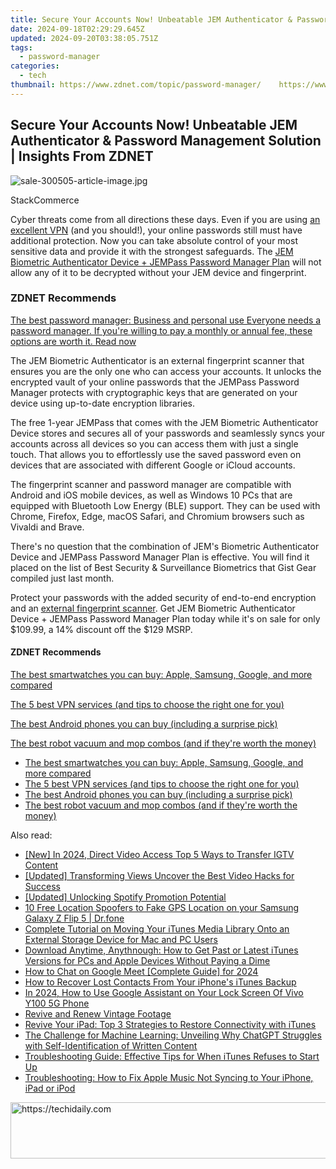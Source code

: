 ```yaml
---
title: Secure Your Accounts Now! Unbeatable JEM Authenticator & Password Management Solution | Insights From ZDNET
date: 2024-09-18T02:29:29.645Z
updated: 2024-09-20T03:38:05.751Z
tags:
  - password-manager
categories:
  - tech
thumbnail: https://www.zdnet.com/topic/password-manager/    https://www.zdnet.com/a/img/resize/9f07e0618da78d6217b259b995ee8bc3889cea5f/2021/08/05/ca7c6460-a5a6-407d-9774-44369045fe65/sale-300505-article-image.jpg?width=170&height=128&fit=crop&auto=webp
---
```


## Secure Your Accounts Now! Unbeatable JEM Authenticator & Password Management Solution | Insights From ZDNET

![sale-300505-article-image.jpg](https://www.zdnet.com/a/img/resize/36b3117713a344b918fcee93372d6e5c986e9563/2021/08/05/ca7c6460-a5a6-407d-9774-44369045fe65/sale-300505-article-image.jpg?auto=webp&width=1280)

StackCommerce

Cyber threats come from all directions these days. Even if you are using [an excellent VPN](https://www.zdnet.com/article/nordvpn-deal-save-over-65-on-a-two-year-subscription-and-get-a-10-credit/) (and you should!), your online passwords still must have additional protection. Now you can take absolute control of your most sensitive data and provide it with the strongest safeguards. The [JEM Biometric Authenticator Device + JEMPass Password Manager Plan](https://academy.zdnet.com/sales/jem-biometric-authenticator-with-jempass-password-manager-standard-edition?utm%5Fsource=zdnet.com&utm%5Fmedium=referral&utm%5Fcampaign=jem-biometric-authenticator-with-jempass-password-manager-standard-edition&utm%5Fterm=scsf-506189&utm%5Fcontent=a0x1P000004fPzDQAU&scsonar=1) will not allow any of it to be decrypted without your JEM device and fingerprint.

### **ZDNET** Recommends

[The best password manager: Business and personal use Everyone needs a password manager. If you're willing to pay a monthly or annual fee, these options are worth it.  Read now](https://www.zdnet.com/article/best-password-manager/)

The JEM Biometric Authenticator is an external fingerprint scanner that ensures you are the only one who can access your accounts. It unlocks the encrypted vault of your online passwords that the JEMPass Password Manager protects with cryptographic keys that are generated on your device using up-to-date encryption libraries.

The free 1-year JEMPass that comes with the JEM Biometric Authenticator Device stores and secures all of your passwords and seamlessly syncs your accounts across all devices so you can access them with just a single touch. That allows you to effortlessly use the saved password even on devices that are associated with different Google or iCloud accounts.

The fingerprint scanner and password manager are compatible with Android and iOS mobile devices, as well as Windows 10 PCs that are equipped with Bluetooth Low Energy (BLE) support. They can be used with Chrome, Firefox, Edge, macOS Safari, and Chromium browsers such as Vivaldi and Brave.

There's no question that the combination of JEM's Biometric Authenticator Device and JEMPass Password Manager Plan is effective. You will find it placed on the list of Best Security & Surveillance Biometrics that Gist Gear compiled just last month.

Protect your passwords with the added security of end-to-end encryption and an [external fingerprint scanner](https://academy.zdnet.com/sales/jem-biometric-authenticator-with-jempass-password-manager-standard-edition?utm%5Fsource=zdnet.com&utm%5Fmedium=referral&utm%5Fcampaign=jem-biometric-authenticator-with-jempass-password-manager-standard-edition&utm%5Fterm=scsf-506189&utm%5Fcontent=a0x1P000004fPzDQAU&scsonar=1). Get JEM Biometric Authenticator Device + JEMPass Password Manager Plan today while it's on sale for only $109.99, a 14% discount off the $129 MSRP.

#### **ZDNET** Recommends

[The best smartwatches you can buy: Apple, Samsung, Google, and more compared](https://www.zdnet.com/article/best-smartwatch/ "The best smartwatches you can buy: Apple, Samsung, Google, and more compared")

[The 5 best VPN services (and tips to choose the right one for you)](https://www.zdnet.com/article/best-vpn/ "The 5 best VPN services (and tips to choose the right one for you)")

[The best Android phones you can buy (including a surprise pick)](https://www.zdnet.com/article/best-android-phone/ "The best Android phones you can buy (including a surprise pick)")

[The best robot vacuum and mop combos (and if they're worth the money)](https://www.zdnet.com/article/best-robot-vacuum-mop/ "The best robot vacuum and mop combos (and if they're worth the money)")

* [The best smartwatches you can buy: Apple, Samsung, Google, and more compared](https://www.zdnet.com/article/best-smartwatch/ "The best smartwatches you can buy: Apple, Samsung, Google, and more compared")
* [The 5 best VPN services (and tips to choose the right one for you)](https://www.zdnet.com/article/best-vpn/ "The 5 best VPN services (and tips to choose the right one for you)")
* [The best Android phones you can buy (including a surprise pick)](https://www.zdnet.com/article/best-android-phone/ "The best Android phones you can buy (including a surprise pick)")
* [The best robot vacuum and mop combos (and if they're worth the money)](https://www.zdnet.com/article/best-robot-vacuum-mop/ "The best robot vacuum and mop combos (and if they're worth the money)")

<ins class="adsbygoogle"
     style="display:block"
     data-ad-format="autorelaxed"
     data-ad-client="ca-pub-7571918770474297"
     data-ad-slot="1223367746"></ins>

<ins class="adsbygoogle"
     style="display:block"
     data-ad-client="ca-pub-7571918770474297"
     data-ad-slot="8358498916"
     data-ad-format="auto"
     data-full-width-responsive="true"></ins>

<span class="atpl-alsoreadstyle">Also read:</span>
<div><ul>
<li><a href="https://instagram-clips.techidaily.com/new-in-2024-direct-video-access-top-5-ways-to-transfer-igtv-content/"><u>[New] In 2024, Direct Video Access Top 5 Ways to Transfer IGTV Content</u></a></li>
<li><a href="https://youtube-blog.techidaily.com/ed-transforming-views-uncover-the-best-video-hacks-for-success/"><u>[Updated] Transforming Views Uncover the Best Video Hacks for Success</u></a></li>
<li><a href="https://some-guidance.techidaily.com/updated-unlocking-spotify-promotion-potential/"><u>[Updated] Unlocking Spotify Promotion Potential</u></a></li>
<li><a href="https://android-location.techidaily.com/10-free-location-spoofers-to-fake-gps-location-on-your-samsung-galaxy-z-flip-5-drfone-by-drfone-virtual/"><u>10 Free Location Spoofers to Fake GPS Location on your Samsung Galaxy Z Flip 5 | Dr.fone</u></a></li>
<li><a href="https://app-tips.techidaily.com/complete-tutorial-on-moving-your-itunes-media-library-onto-an-external-storage-device-for-mac-and-pc-users/"><u>Complete Tutorial on Moving Your iTunes Media Library Onto an External Storage Device for Mac and PC Users</u></a></li>
<li><a href="https://app-tips.techidaily.com/download-anytime-anythnough-how-to-get-past-or-latest-itunes-versions-for-pcs-and-apple-devices-without-paying-a-dime/"><u>Download Anytime, Anythnough: How to Get Past or Latest iTunes Versions for PCs and Apple Devices Without Paying a Dime</u></a></li>
<li><a href="https://on-screen-recording.techidaily.com/how-to-chat-on-google-meet-complete-guide-for-2024/"><u>How to Chat on Google Meet [Complete Guide] for 2024</u></a></li>
<li><a href="https://app-tips.techidaily.com/how-to-recover-lost-contacts-from-your-iphones-itunes-backup/"><u>How to Recover Lost Contacts From Your iPhone's iTunes Backup</u></a></li>
<li><a href="https://unlock-android.techidaily.com/in-2024-how-to-use-google-assistant-on-your-lock-screen-of-vivo-y100-5g-phone-by-drfone-android/"><u>In 2024, How to Use Google Assistant on Your Lock Screen Of Vivo Y100 5G Phone</u></a></li>
<li><a href="https://data-wizards.techidaily.com/revive-and-renew-vintage-footage/"><u>Revive and Renew Vintage Footage</u></a></li>
<li><a href="https://app-tips.techidaily.com/revive-your-ipad-top-3-strategies-to-restore-connectivity-with-itunes/"><u>Revive Your iPad: Top 3 Strategies to Restore Connectivity with iTunes</u></a></li>
<li><a href="https://tech-haven.techidaily.com/the-challenge-for-machine-learning-unveiling-why-chatgpt-struggles-with-self-identification-of-written-content/"><u>The Challenge for Machine Learning: Unveiling Why ChatGPT Struggles with Self-Identification of Written Content</u></a></li>
<li><a href="https://app-tips.techidaily.com/troubleshooting-guide-effective-tips-for-when-itunes-refuses-to-start-up/"><u>Troubleshooting Guide: Effective Tips for When iTunes Refuses to Start Up</u></a></li>
<li><a href="https://app-tips.techidaily.com/troubleshooting-how-to-fix-apple-music-not-syncing-to-your-iphone-ipad-or-ipod/"><u>Troubleshooting: How to Fix Apple Music Not Syncing to Your iPhone, iPad or iPod</u></a></li>
</ul></div>

<!-- affiliate ads begin -->
<a href="https://laganoo.pxf.io/c/5597632/1484944/16446" target="_top" id="1484944">
  <img src="//a.impactradius-go.com/display-ad/16446-1484944" border="0" alt="https://techidaily.com" width="728" height="90"/>
</a>
<img height="0" width="0" src="https://laganoo.pxf.io/i/5597632/1484944/16446" style="position:absolute;visibility:hidden;" border="0" />
<!-- affiliate ads end -->

